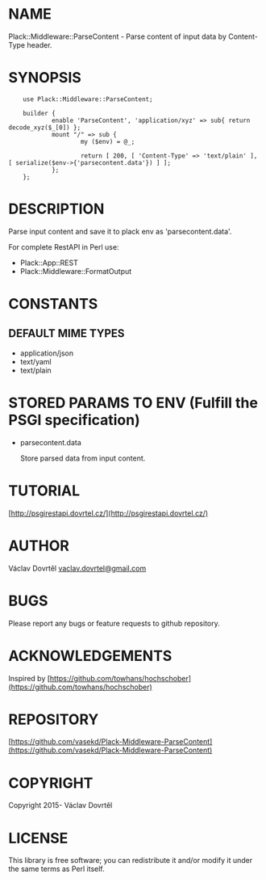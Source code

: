 # NAME

Plack::Middleware::ParseContent - Parse content of input data by Content-Type header.

# SYNOPSIS

        use Plack::Middleware::ParseContent;

        builder {
                enable 'ParseContent', 'application/xyz' => sub{ return decode_xyz($_[0]) };
                mount "/" => sub { 
                        my ($env) = @_;

                        return [ 200, [ 'Content-Type' => 'text/plain' ], [ serialize($env->{'parsecontent.data'}) ] ];
                };
        };

# DESCRIPTION

Parse input content and save it to plack env as 'parsecontent.data'.

For complete RestAPI in Perl use: 

- Plack::App::REST
- Plack::Middleware::FormatOutput

# CONSTANTS

## DEFAULT MIME TYPES

- application/json
- text/yaml
- text/plain

# STORED PARAMS TO ENV (Fulfill the PSGI specification)

- parsecontent.data

    Store parsed data from input content.

# TUTORIAL

[http://psgirestapi.dovrtel.cz/](http://psgirestapi.dovrtel.cz/)

# AUTHOR

Václav Dovrtěl <vaclav.dovrtel@gmail.com>

# BUGS

Please report any bugs or feature requests to github repository.

# ACKNOWLEDGEMENTS

Inspired by [https://github.com/towhans/hochschober](https://github.com/towhans/hochschober)

# REPOSITORY

[https://github.com/vasekd/Plack-Middleware-ParseContent](https://github.com/vasekd/Plack-Middleware-ParseContent)

# COPYRIGHT

Copyright 2015- Václav Dovrtěl

# LICENSE

This library is free software; you can redistribute it and/or modify
it under the same terms as Perl itself.
